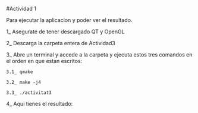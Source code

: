 #Actividad 1

Para ejecutar la aplicacion y poder ver el resultado.

  1_ Asegurate de tener descargado QT y OpenGL

  2_ Descarga la carpeta entera de Actividad3

  3_ Abre un terminal y accede a la carpeta y ejecuta estos tres comandos en el orden en que estan escritos:

  	3.1_ qmake
  
  	3.2_ make -j4 
  
  	3.3_ ./activitat3

  4_ Aqui tienes el resultado: 
